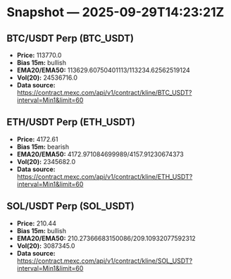 # Snapshot — 2025-09-29T14:23:21Z

## BTC/USDT Perp (BTC_USDT)
- **Price:** 113770.0
- **Bias 15m:** bullish
- **EMA20/EMA50:** 113629.60750401113/113234.62562519124
- **Vol(20):** 24536716.0
- **Data source:** https://contract.mexc.com/api/v1/contract/kline/BTC_USDT?interval=Min1&limit=60

## ETH/USDT Perp (ETH_USDT)
- **Price:** 4172.61
- **Bias 15m:** bearish
- **EMA20/EMA50:** 4172.971084699989/4157.91230674373
- **Vol(20):** 2345682.0
- **Data source:** https://contract.mexc.com/api/v1/contract/kline/ETH_USDT?interval=Min1&limit=60

## SOL/USDT Perp (SOL_USDT)
- **Price:** 210.44
- **Bias 15m:** bullish
- **EMA20/EMA50:** 210.27366683150086/209.10932077592312
- **Vol(20):** 3087345.0
- **Data source:** https://contract.mexc.com/api/v1/contract/kline/SOL_USDT?interval=Min1&limit=60
